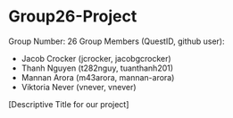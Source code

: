 # Group26-Project
Group Number: 26
Group Members (QuestID, github user):
* Jacob Crocker (jcrocker, jacobgcrocker)
* Thanh Nguyen (t282nguy, tuanthanh201)
* Mannan Arora (m43arora, mannan-arora)
* Viktoria Never (vnever, vnever)

[Descriptive Title for our project]
